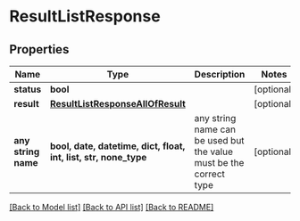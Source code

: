 # ResultListResponse


## Properties
Name | Type | Description | Notes
------------ | ------------- | ------------- | -------------
**status** | **bool** |  | [optional] 
**result** | [**ResultListResponseAllOfResult**](ResultListResponseAllOfResult.md) |  | [optional] 
**any string name** | **bool, date, datetime, dict, float, int, list, str, none_type** | any string name can be used but the value must be the correct type | [optional]

[[Back to Model list]](../README.md#documentation-for-models) [[Back to API list]](../README.md#documentation-for-api-endpoints) [[Back to README]](../README.md)



